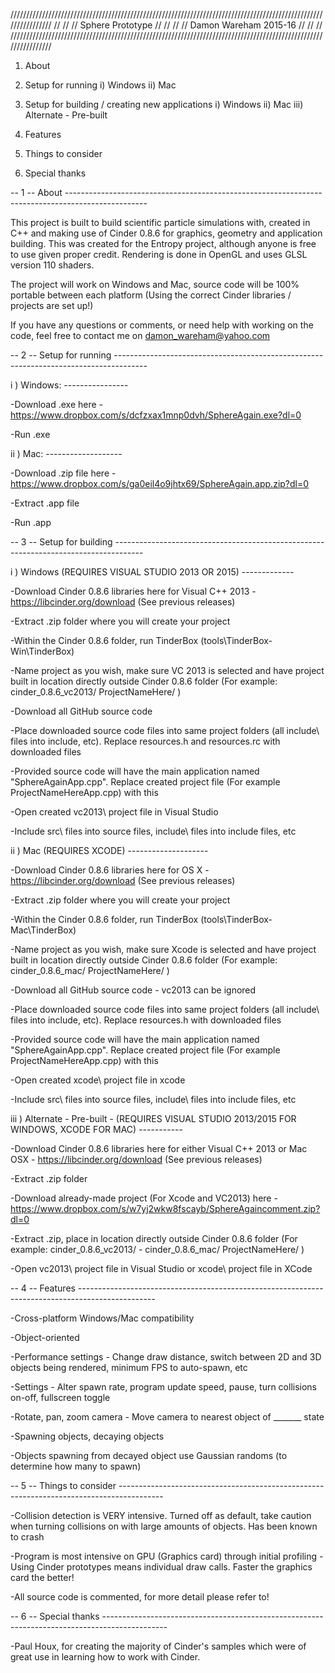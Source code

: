 ////////////////////////////////////////////////////////////////////////////////////////////////////////////////
//													      //
//						 Sphere Prototype					      //
//													      //
//						Damon Wareham 2015-16					      //
//						   							      //
////////////////////////////////////////////////////////////////////////////////////////////////////////////////

1. About

2. Setup for running
i) Windows
ii) Mac

3. Setup for building / creating new applications
i) Windows
ii) Mac
iii) Alternate - Pre-built

4. Features

5. Things to consider

6. Special thanks

-- 1 -- About --------------------------------------------------------------------------------------------------

This project is built to build scientific particle simulations with, created in C++ and making use of Cinder 0.8.6 for graphics, geometry and application building.
This was created for the Entropy project, although anyone is free to use given proper credit.
Rendering is done in OpenGL and uses GLSL version 110 shaders.

The project will work on Windows and Mac, source code will be 100% portable between each platform (Using the correct Cinder libraries / projects are set up!)

If you have any questions or comments, or need help with working on the code, feel free to contact me on damon_wareham@yahoo.com

-- 2 -- Setup for running --------------------------------------------------------------------------------------

i ) Windows: ----------------

-Download .exe here - https://www.dropbox.com/s/dcfzxax1mnp0dvh/SphereAgain.exe?dl=0

-Run .exe

ii ) Mac: -------------------

-Download .zip file here - https://www.dropbox.com/s/ga0eil4o9jhtx69/SphereAgain.app.zip?dl=0

-Extract .app file

-Run .app


-- 3 -- Setup for building -------------------------------------------------------------------------------------

i ) Windows (REQUIRES VISUAL STUDIO 2013 OR 2015) -------------

-Download Cinder 0.8.6 libraries here for Visual C++ 2013 - https://libcinder.org/download (See previous releases)

-Extract .zip folder where you will create your project

-Within the Cinder 0.8.6 folder, run TinderBox (tools\TinderBox-Win\TinderBox)

-Name project as you wish, make sure VC 2013 is selected and have project built in location directly outside Cinder 0.8.6 folder
 (For example: cinder_0.8.6_vc2013/
               ProjectNameHere/ )

-Download all GitHub source code

-Place downloaded source code files into same project folders (all include\ files into include\, etc). Replace resources.h and resources.rc with downloaded files

-Provided source code will have the main application named "SphereAgainApp.cpp". Replace created project file (For example ProjectNameHereApp.cpp) with this

-Open created vc2013\ project file in Visual Studio

-Include src\ files into source files, include\ files into include files, etc

ii ) Mac (REQUIRES XCODE) --------------------

-Download Cinder 0.8.6 libraries here for OS X - https://libcinder.org/download (See previous releases)

-Extract .zip folder where you will create your project

-Within the Cinder 0.8.6 folder, run TinderBox (tools\TinderBox-Mac\TinderBox)

-Name project as you wish, make sure Xcode is selected and have project built in location directly outside Cinder 0.8.6 folder
 (For example: cinder_0.8.6_mac/
               ProjectNameHere/ )

-Download all GitHub source code - vc2013 can be ignored

-Place downloaded source code files into same project folders (all include\ files into include\, etc). Replace resources.h with downloaded files

-Provided source code will have the main application named "SphereAgainApp.cpp". Replace created project file (For example ProjectNameHereApp.cpp) with this

-Open created xcode\ project file in xcode

-Include src\ files into source files, include\ files into include files, etc


iii ) Alternate - Pre-built - (REQUIRES VISUAL STUDIO 2013/2015 FOR WINDOWS, XCODE FOR MAC) -----------

-Download Cinder 0.8.6 libraries here for either Visual C++ 2013 or Mac OSX - https://libcinder.org/download (See previous releases)

-Extract .zip folder

-Download already-made project (For Xcode and VC2013) here - https://www.dropbox.com/s/w7yj2wkw8fscayb/SphereAgaincomment.zip?dl=0

-Extract .zip, place in location directly outside Cinder 0.8.6 folder
 (For example: cinder_0.8.6_vc2013/ - cinder_0.8.6_mac/
               ProjectNameHere/ )

-Open vc2013\ project file in Visual Studio or xcode\ project file in XCode


-- 4 -- Features -------------------------------------------------------------------------------------------------

-Cross-platform Windows/Mac compatibility

-Object-oriented 

-Performance settings - Change draw distance, switch between 2D and 3D objects being rendered, minimum FPS to auto-spawn, etc

-Settings - Alter spawn rate, program update speed, pause, turn collisions on-off, fullscreen toggle

-Rotate, pan, zoom camera - Move camera to nearest object of _______ state

-Spawning objects, decaying objects

-Objects spawning from decayed object use Gaussian randoms (to determine how many to spawn)


-- 5 -- Things to consider -----------------------------------------------------------------------------------------

-Collision detection is VERY intensive. Turned off as default, take caution when turning collisions on with large amounts of objects. Has been known to crash

-Program is most intensive on GPU (Graphics card) through initial profiling - Using Cinder prototypes means individual draw calls. Faster the graphics card the better!

-All source code is commented, for more detail please refer to!


-- 6 -- Special thanks ----------------------------------------------------------------------------------------------

-Paul Houx, for creating the majority of Cinder's samples which were of great use in learning how to work with Cinder.
